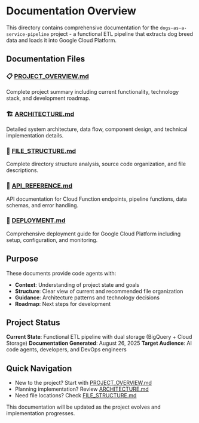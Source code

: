 # Documentation Overview

This directory contains comprehensive documentation for the `dogs-as-a-service-pipeline` project - a functional ETL pipeline that extracts dog breed data and loads it into Google Cloud Platform.

## Documentation Files

### 📋 [PROJECT_OVERVIEW.md](./PROJECT_OVERVIEW.md)
Complete project summary including current functionality, technology stack, and development roadmap.

### 🏗️ [ARCHITECTURE.md](./ARCHITECTURE.md) 
Detailed system architecture, data flow, component design, and technical implementation details.

### 📁 [FILE_STRUCTURE.md](./FILE_STRUCTURE.md)
Complete directory structure analysis, source code organization, and file descriptions.

### 🔌 [API_REFERENCE.md](./API_REFERENCE.md)
API documentation for Cloud Function endpoints, pipeline functions, data schemas, and error handling.

### 🚀 [DEPLOYMENT.md](./DEPLOYMENT.md)
Comprehensive deployment guide for Google Cloud Platform including setup, configuration, and monitoring.

## Purpose

These documents provide code agents with:
- **Context**: Understanding of project state and goals
- **Structure**: Clear view of current and recommended file organization  
- **Guidance**: Architecture patterns and technology decisions
- **Roadmap**: Next steps for development

## Project Status

**Current State**: Functional ETL pipeline with dual storage (BigQuery + Cloud Storage)
**Documentation Generated**: August 26, 2025
**Target Audience**: AI code agents, developers, and DevOps engineers

## Quick Navigation

- New to the project? Start with [PROJECT_OVERVIEW.md](./PROJECT_OVERVIEW.md)
- Planning implementation? Review [ARCHITECTURE.md](./ARCHITECTURE.md)
- Need file locations? Check [FILE_STRUCTURE.md](./FILE_STRUCTURE.md)

This documentation will be updated as the project evolves and implementation progresses.
